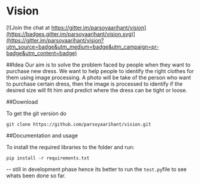 # Vision

[![Join the chat at https://gitter.im/parsoyaarihant/vision](https://badges.gitter.im/parsoyaarihant/vision.svg)](https://gitter.im/parsoyaarihant/vision?utm_source=badge&utm_medium=badge&utm_campaign=pr-badge&utm_content=badge)

##Idea
Our aim is to solve the problem faced by people when they want to purchase new dress. We want to help people to identify the right clothes for them using image processing. A photo will be take of the person who want to purchase certain dress, then the image is processed to identify if the desired size will fit him and predict where the dress can be tight or loose.

##Download

To get the git version do

`git clone https://github.com/parsoyaarihant/vision.git`

##Documentation and usage

To install the required libraries to the folder and run:

`pip install -r requirements.txt`

-- still in development phase hence its better to run the `test.py`file to see whats been done so far.




